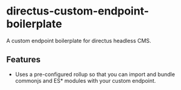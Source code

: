 # directus-custom-endpoint-boilerplate
A custom endpoint boilerplate for directus headless CMS.

## Features
  - Uses a pre-configured rollup so that you can import and bundle commonjs and ES* modules with your custom endpoint.
